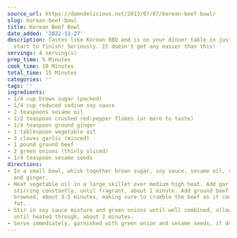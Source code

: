 ```yaml
---
source_url: https://damndelicious.net/2013/07/07/korean-beef-bowl/
slug: korean-beef-bowl
title: Korean Beef Bowl
date_added: '2022-11-27'
description: Tastes like Korean BBQ and is on your dinner table in just 15 min from
  start to finish! Seriously. It doesn't get any easier than this!
servings: 4 serving(s)
prep_time: 5 Minutes
cook_time: 10 Minutes
total_time: 15 Minutes
categories: ''
tags: ''
ingredients:
- 1/4 cup brown sugar (packed)
- 1/4 cup reduced sodium soy sauce
- 2 teaspoons sesame oil
- 1/2 teaspoon crushed red-pepper flakes (or more to taste)
- 1/4 teaspoon ground ginger
- 1 tablespoon vegetable oil
- 3 cloves garlic (minced)
- 1 pound ground beef
- 2 green onions (thinly sliced)
- 1/4 teaspoon sesame seeds
directions:
- In a small bowl, whisk together brown sugar, soy sauce, sesame oil, red pepper flakes
  and ginger.
- Heat vegetable oil in a large skillet over medium high heat. Add garlic and cook,
  stirring constantly, until fragrant, about 1 minute. Add ground beef and cook until
  browned, about 3-5 minutes, making sure to crumble the beef as it cooks; drain excess
  fat.
- Stir in soy sauce mixture and green onions until well combined, allowing to simmer
  until heated through, about 2 minutes.
- Serve immediately, garnished with green onion and sesame seeds, if desired.
---
```

